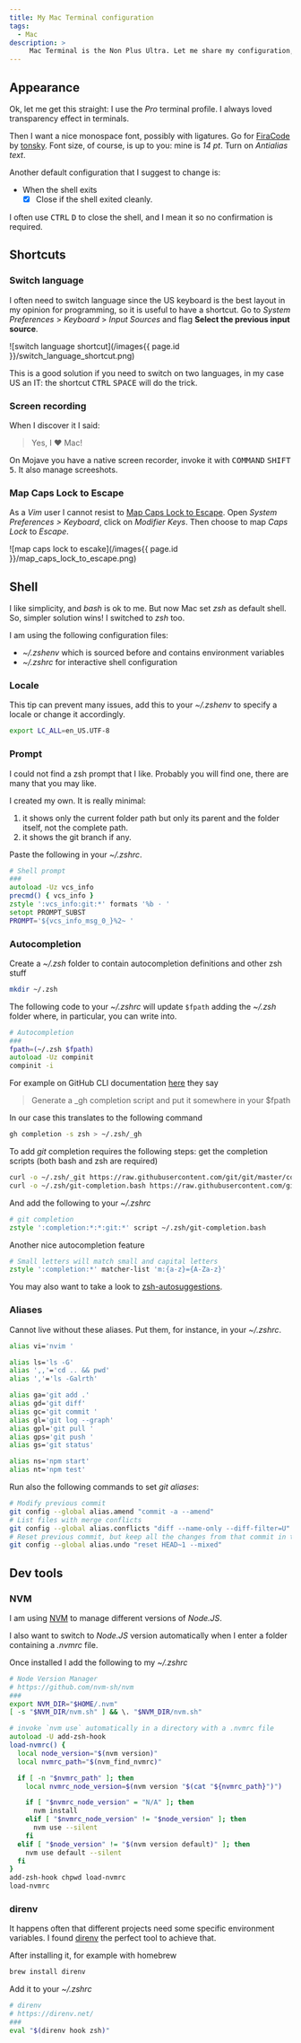 ```yaml
---
title: My Mac Terminal configuration
tags:
  - Mac
description: >
     Mac Terminal is the Non Plus Ultra. Let me share my configuration, in particular I want to remember that font! R.I.P. Steve.
---
```


## Appearance

Ok, let me get this straight: I use the *Pro* terminal profile. I always loved transparency effect in terminals.

Then I want a nice monospace font, possibly with ligatures. Go for [FiraCode](https://github.com/tonsky/FiraCode) by [tonsky](https://tonsky.me).
Font size, of course, is up to you: mine is *14 pt*. Turn on *Antialias text*.

Another default configuration that I suggest to change is:

* When the shell exits
  - [x] Close if the shell exited cleanly.

I often use <kbd>CTRL</kbd> <kbd>D</kbd> to close the shell, and I mean it so no confirmation is required.

## Shortcuts

### Switch language

I often need to switch language since the US keyboard is the best layout in my opinion for programming, so it is useful to have a shortcut.
Go to *System Preferences* > *Keyboard* > *Input Sources* and flag **Select the previous input source**.

![switch language shortcut](/images{{ page.id }}/switch_language_shortcut.png)

This is a good solution if you need to switch on two languages, in my case US an IT: the shortcut <kbd>CTRL</kbd> <kbd>SPACE</kbd> will do the trick.

### Screen recording

When I discover it I said:

> Yes, I ❤  Mac!

On Mojave you have a native screen recorder, invoke it with <kbd>COMMAND</kbd> <kbd>SHIFT</kbd> <kbd>5</kbd>. It also manage screeshots.

### Map Caps Lock to Escape

As a *Vim* user I cannot resist to [Map Caps Lock to Escape](https://vim.fandom.com/wiki/Map_caps_lock_to_escape_in_macOS).
Open *System Preferences > Keyboard*, click on *Modifier Keys*. Then choose to map *Caps Lock* to *Escape*.

![map caps lock to escake](/images{{ page.id }}/map_caps_lock_to_escape.png)

## Shell

I like simplicity, and *bash* is ok to me. But now Mac set *zsh* as default shell.
So, simpler solution wins! I switched to *zsh* too.

I am using the following configuration files:

- *~/.zshenv* which is sourced before and contains environment variables
- *~/.zshrc* for interactive shell configuration

### Locale

This tip can prevent many issues, add this to your *~/.zshenv* to specify a locale or change it accordingly.

```zsh
export LC_ALL=en_US.UTF-8
```

### Prompt

I could not find a zsh prompt that I like. Probably you will find one, there
are many that you may like.

I created my own. It is really minimal:
1. it shows only the current folder path but only its parent and the folder itself, not the complete path.
2. it shows the git branch if any.

Paste the following in your *~/.zshrc*.

```zsh
# Shell prompt
###
autoload -Uz vcs_info
precmd() { vcs_info }
zstyle ':vcs_info:git:*' formats '%b · '
setopt PROMPT_SUBST
PROMPT='${vcs_info_msg_0_}%2~ '
```

### Autocompletion

Create a *~/.zsh* folder to contain autocompletion definitions and other zsh stuff

```zsh
mkdir ~/.zsh
```

The following code to your *~/.zshrc* will update `$fpath` adding the *~/.zsh* folder
where, in particular, you can write into.

```zsh
# Autocompletion
###
fpath=(~/.zsh $fpath)
autoload -Uz compinit
compinit -i
```

For example on GitHub CLI documentation [here](https://cli.github.com/manual/gh_completion#zsh)
they say

> Generate a _gh completion script and put it somewhere in your $fpath

In our case this translates to the following command

```zsh
gh completion -s zsh > ~/.zsh/_gh
```

To add *git* completion requires the following steps: get the completion scripts (both bash and zsh are required)

```zsh
curl -o ~/.zsh/_git https://raw.githubusercontent.com/git/git/master/contrib/completion/git-completion.zsh
curl -o ~/.zsh/git-completion.bash https://raw.githubusercontent.com/git/git/master/contrib/completion/git-completion.bash
```

And add the following to your *~/.zshrc*

```zsh
# git completion
zstyle ':completion:*:*:git:*' script ~/.zsh/git-completion.bash
```

Another nice autocompletion feature

```zsh
# Small letters will match small and capital letters
zstyle ':completion:*' matcher-list 'm:{a-z}={A-Za-z}'
```

You may also want to take a look to [zsh-autosuggestions](https://github.com/zsh-users/zsh-autosuggestions/).

### Aliases

Cannot live without these aliases. Put them, for instance, in your *~/.zshrc*.

```bash
alias vi='nvim '

alias ls='ls -G'
alias ',,'='cd .. && pwd'
alias ','='ls -Galrth'

alias ga='git add .'
alias gd='git diff'
alias gc='git commit '
alias gl='git log --graph'
alias gpl='git pull '
alias gps='git push '
alias gs='git status'

alias ns='npm start'
alias nt='npm test'
```

Run also the following commands to set *git aliases*:

```bash
# Modify previous commit
git config --global alias.amend "commit -a --amend"
# List files with merge conflicts
git config --global alias.conflicts "diff --name-only --diff-filter=U"
# Reset previous commit, but keep all the changes from that commit in the working directory.
git config --global alias.undo "reset HEAD~1 --mixed"
```

## Dev tools

### NVM

I am using [NVM](https://github.com/nvm-sh/nvm) to manage different versions of *Node.JS*.

I also want to switch to *Node.JS* version automatically when I enter a folder
containing a *.nvmrc* file.

Once installed I add the following to my *~/.zshrc*

```zsh
# Node Version Manager
# https://github.com/nvm-sh/nvm
###
export NVM_DIR="$HOME/.nvm"
[ -s "$NVM_DIR/nvm.sh" ] && \. "$NVM_DIR/nvm.sh"

# invoke `nvm use` automatically in a directory with a .nvmrc file
autoload -U add-zsh-hook
load-nvmrc() {
  local node_version="$(nvm version)"
  local nvmrc_path="$(nvm_find_nvmrc)"

  if [ -n "$nvmrc_path" ]; then
    local nvmrc_node_version=$(nvm version "$(cat "${nvmrc_path}")")

    if [ "$nvmrc_node_version" = "N/A" ]; then
      nvm install
    elif [ "$nvmrc_node_version" != "$node_version" ]; then
      nvm use --silent
    fi
  elif [ "$node_version" != "$(nvm version default)" ]; then
    nvm use default --silent
  fi
}
add-zsh-hook chpwd load-nvmrc
load-nvmrc
```

### direnv

It happens often that different projects need some specific environment variables.
I found [direnv](https://direnv.net/) the perfect tool to achieve that.

After installing it, for example with homebrew

```bash
brew install direnv
```

Add it to your *~/.zshrc*

```zsh
# direnv
# https://direnv.net/
###
eval "$(direnv hook zsh)"
```
